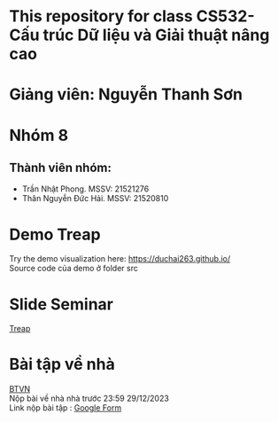 # This repository for class CS532- Cấu trúc Dữ liệu và Giải thuật nâng cao  
# Giảng viên: Nguyễn Thanh Sơn  

# Nhóm 8  
## Thành viên nhóm:   
- Trần Nhật Phong. MSSV: 21521276  
- Thân Nguyễn Đức Hải. MSSV: 21520810  
# Demo Treap  
Try the demo visualization here: https://duchai263.github.io/    
Source code của demo ở folder src  

# Slide Seminar  
[Treap](https://github.com/phongidoit/CS523.O11/blob/main/TREAP.pptx)  

# Bài tập về nhà  
[BTVN](https://github.com/phongidoit/CS523.O11/blob/main/BTVN_Treap.docx)  
Nộp bài về nhà nhà trước 23:59 29/12/2023  
Link nộp bài tập : [Google Form](https://forms.gle/UZBiRCtuC4rbHrso6)  
